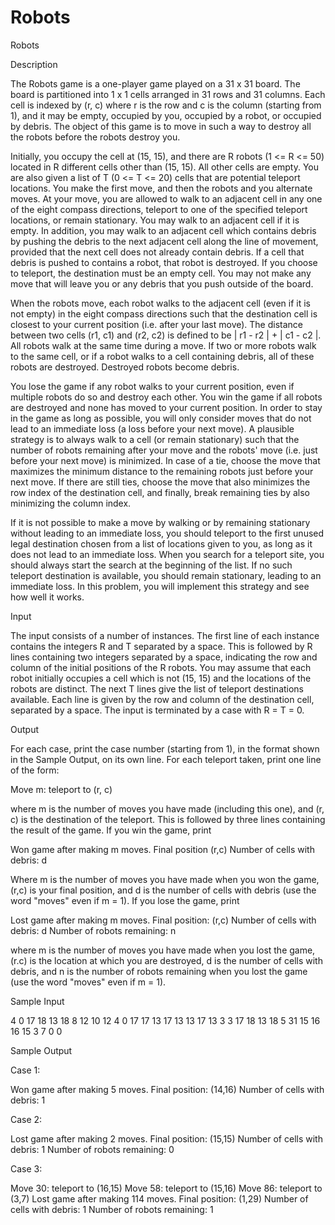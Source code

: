 # Robots

Robots

Description

The Robots game is a one-player game played on a 31 x 31 board. The board is partitioned into 1 x 1 cells arranged in 31 rows and 31 columns. Each cell is indexed by (r, c) where r is the row and c is the column (starting from 1), and it may be empty, occupied by you, occupied by a robot, or occupied by debris. The object of this game is to move in such a way to destroy all the robots before the robots destroy you.

Initially, you occupy the cell at (15, 15), and there are R robots (1 <= R <= 50) located in R different cells other than (15, 15). All other cells are empty. You are also given a list of T (0 <= T <= 20) cells that are potential teleport locations. You make the first move, and then the robots and you alternate moves. At your move, you are allowed to walk to an adjacent cell in any one of the eight compass directions, teleport to one of the specified teleport locations, or remain stationary. You may walk to an adjacent cell if it is empty. In addition, you may walk to an adjacent cell which contains debris by pushing the debris to the next adjacent cell along the line of movement, provided that the next cell does not already contain debris. If a cell that debris is pushed to contains a robot, that robot is destroyed. If you choose to teleport, the destination must be an empty cell. You may not make any move that will leave you or any debris that you push outside of the board.

When the robots move, each robot walks to the adjacent cell (even if it is not empty) in the eight compass directions such that the destination cell is closest to your current position (i.e. after your last move). The distance between two cells (r1, c1) and (r2, c2) is defined to be | r1 - r2 | + | c1 - c2 |. All robots walk at the same time during a move. If two or more robots walk to the same cell, or if a robot walks to a cell containing debris, all of these robots are destroyed. Destroyed robots become debris.

You lose the game if any robot walks to your current position, even if multiple robots do so and destroy each other. You win the game if all robots are destroyed and none has moved to your current position.
In order to stay in the game as long as possible, you will only consider moves that do not lead to an immediate loss (a loss before your next move). A plausible strategy is to always walk to a cell (or remain stationary) such that the number of robots remaining after your move and the robots' move (i.e. just before your next move) is minimized. In case of a tie, choose the move that maximizes the minimum distance to the remaining robots just before your next move. If there are still ties, choose the move that also minimizes the row index of the destination cell, and finally, break remaining ties by also minimizing the column index.

If it is not possible to make a move by walking or by remaining stationary without leading to an immediate loss, you should teleport to the first unused legal destination chosen from a list of locations given to you, as long as it does not lead to an immediate loss. When you search for a teleport site, you should always start the search at the beginning of the list. If no such teleport destination is available, you should remain stationary, leading to an immediate loss.
In this problem, you will implement this strategy and see how well it works.

Input

The input consists of a number of instances. The first line of each instance contains the integers R and T separated by a space. This is followed by R lines containing two integers separated by a space, indicating the row and column of the initial positions of the R robots. You may assume that each robot initially occupies a cell which is not (15, 15) and the locations of the robots are distinct. The next T lines give the list of teleport destinations available. Each line is given by the row and column of the destination cell, separated by a space. The input is terminated by a case with R = T = 0.

Output

For each case, print the case number (starting from 1), in the format shown in the Sample Output, on its own line. For each teleport taken, print one line of the form:

Move m: teleport to (r, c)

where m is the number of moves you have made (including this one), and (r, c) is the destination of the teleport. This is followed by three lines containing the result of the game. If you win the game, print

Won game after making m moves.
Final position (r,c)
Number of cells with debris: d

Where m is the number of moves you have made when you won the game, (r,c) is your final position, and d is the number of cells with debris (use the word "moves" even if m = 1). If you lose the game, print

Lost game after making m moves.
Final position: (r,c)
Number of cells with debris: d
Number of robots remaining: n

where m is the number of moves you have made when you lost the game, (r.c) is the location at which you are destroyed, d is the number of cells with debris, and n is the number of robots remaining when you lost the game (use the word "moves" even if m = 1).

Sample Input


4 0
17 18
13 18
8 12
10 12
4 0
17 17
13 17
13 13
17 13
3 3
17 18
13 18
5 31
15 16
16 15
3 7
0 0

Sample Output

Case 1:

Won game after making 5 moves.
Final position: (14,16)
Number of cells with debris: 1

Case 2:

Lost game after making 2 moves.
Final position: (15,15)
Number of cells with debris: 1
Number of robots remaining: 0

Case 3:

Move 30: teleport to (16,15)
Move 58: teleport to (15,16)
Move 86: teleport to (3,7)
Lost game after making 114 moves. 
Final position: (1,29)
Number of cells with debris: 1
Number of robots remaining: 1
